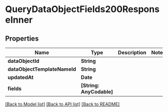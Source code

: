 # QueryDataObjectFields200ResponseInner

## Properties
Name | Type | Description | Notes
------------ | ------------- | ------------- | -------------
**dataObjectId** | **String** |  | 
**dataObjectTemplateNameId** | **String** |  | 
**updatedAt** | **Date** |  | 
**fields** | **[String: AnyCodable]** |  | 

[[Back to Model list]](../README.md#documentation-for-models) [[Back to API list]](../README.md#documentation-for-api-endpoints) [[Back to README]](../README.md)


